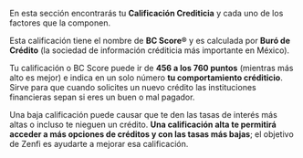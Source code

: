 En esta sección encontrarás tu **Calificación Crediticia** y cada uno de los factores que la componen.

Esta calificación tiene el nombre de **BC Score®** y es calculada por **Buró de Crédito** (la sociedad de información créditicia más importante en México).

Tu calificación o BC Score puede ir de **456 a los 760 puntos** (mientras más alto es mejor) e indica en un solo número **tu comportamiento créditicio**. Sirve para que cuando solicites un nuevo crédito las instituciones financieras sepan si eres un buen o mal pagador.

Una baja calificación puede causar que te den las tasas de interés más altas o incluso te nieguen un crédito. **Una calificación alta te permitirá acceder a más opciones de créditos y con las tasas más bajas**; el objetivo de Zenfi es ayudarte a mejorar esa calificación.
